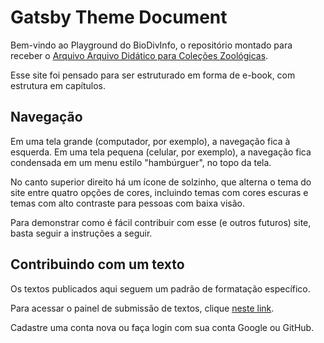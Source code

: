 # Gatsby Theme Document

Bem-vindo ao Playground do BioDivInfo, o repositório montado para receber o [Arquivo Arquivo Didático para Coleções Zoológicas](http://biodivinfo.github.io/).

Esse site foi pensado para ser estruturado em forma de e-book, com estrutura em capítulos.

## Navegação

Em uma tela grande (computador, por exemplo), a navegação fica à esquerda. Em uma tela pequena (celular, por exemplo), a navegação fica condensada em um menu estilo "hambúrguer", no topo da tela.

No canto superior direito há um ícone de solzinho, que alterna o tema do site entre quatro opções de cores, incluindo temas com cores escuras e temas com alto contraste para pessoas com baixa visão.

Para demonstrar como é fácil contribuir com esse (e outros futuros) site, basta seguir a instruções a seguir.

## Contribuindo com um texto

Os textos publicados aqui seguem um padrão de formatação específico.

Para acessar o painel de submissão de textos, clique [neste link]().

Cadastre uma conta nova ou faça login com sua conta Google ou GitHub.